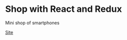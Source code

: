 # Shop with React and Redux
Mini shop of smartphones

[Site](https://josimarrocha.github.io/shop-with-react-and-redux)
